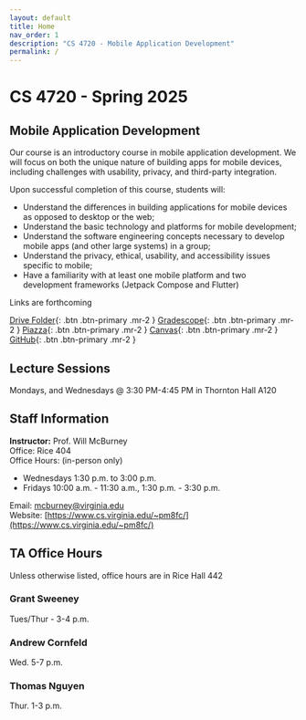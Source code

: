 ```yaml
---
layout: default
title: Home
nav_order: 1
description: "CS 4720 - Mobile Application Development"
permalink: /
---
```


# CS 4720 - Spring 2025
## Mobile Application Development
Our course is an introductory course in mobile application development. We will focus on both the unique nature of building apps for mobile devices, including challenges with usability, privacy, and third-party integration. 

Upon successful completion of this course, students will:

* Understand the differences in building applications for mobile devices as opposed to desktop or the web;
* Understand the basic technology and platforms for mobile development;
* Understand the software engineering concepts necessary to develop mobile apps (and other large systems) in a group;
* Understand the privacy, ethical, usability, and accessibility issues specific to mobile;
* Have a familiarity with at least one mobile platform and two development frameworks (Jetpack Compose and Flutter)

Links are forthcoming

[Drive Folder](https://drive.google.com/drive/folders/1enzq5V_b9J16YA2zEw-MdLQFuoRO6eFW?usp=sharing){: .btn .btn-primary .mr-2  }
[Gradescope](https://www.gradescope.com/courses/951518){: .btn .btn-primary .mr-2  }
[Piazza](https://piazza.com/class/m5ve64oks5z66n){: .btn .btn-primary .mr-2  }
[Canvas](https://canvas.its.virginia.edu/courses/132912){: .btn .btn-primary .mr-2  }
[GitHub](https://github.com/uva-cs-4720-sp25){: .btn .btn-primary .mr-2  }

## Lecture Sessions
Mondays, and Wednesdays @ 3:30 PM-4:45 PM in Thornton Hall A120  

## Staff Information
__Instructor:__ Prof. Will McBurney  
Office: Rice 404   
Office Hours: (in-person only)  
* Wednesdays 1:30 p.m. to 3:00 p.m.
* Fridays 10:00 a.m. - 11:30 a.m., 1:30 p.m. - 3:30 p.m.  

Email: [mcburney@virginia.edu](mailto:mcburney@virginia.edu)    
Website: [https://www.cs.virginia.edu/~pm8fc/](https://www.cs.virginia.edu/~pm8fc/)    

## TA Office Hours

Unless otherwise listed, office hours are in Rice Hall 442

### Grant Sweeney

Tues/Thur - 3-4 p.m.

### Andrew Cornfeld

Wed. 5-7 p.m.

### Thomas Nguyen

Thur. 1-3 p.m.